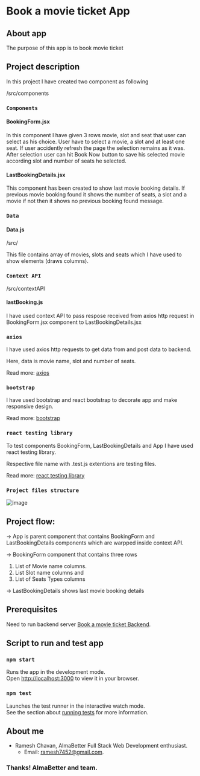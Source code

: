 # Book a movie ticket App

## About app

The purpose of this app is to book movie ticket

## Project description

In this project I have created two component as following

/src/components

### `Components`
#### BookingForm.jsx
In this component I have given 3 rows movie, slot and seat that user can select as his choice.
User have to select a movie, a slot and at least one seat. 
If user accidently refresh the page the selection remains as it was.
After selection user can hit Book Now button to save his selected movie according slot and number of seats he selected.

#### LastBookingDetails.jsx
This component has been created to show last movie booking details. 
If previous movie booking found it shows the number of seats, a slot and a movie if not then it shows no previous booking found message.

### `Data`
#### Data.js
/src/

This file contains array of movies, slots and seats which I have used to show elements (draws columns).

### `Context API`
/src/contextAPI

#### lastBooking.js
I have used context API to pass respose received from axios http request in BookingForm.jsx component to LastBookingDetails.jsx

### `axios`
I have used axios http requests to get data from and post data to backend.

Here, data is movie name, slot and number of seats.

Read more: [axios](https://www.npmjs.com/package/axios)

### `bootstrap`

I have used bootstrap and react bootstrap to decorate app and make responsive design.

Read more: [bootstrap](https://getbootstrap.com/docs/5.3/getting-started/introduction/)

### `react testing library`

To test components BookingForm, LastBookingDetails and App I have used react testing library.

Respective file name with .test.js extentions are testing files.

Read more: [react testing library](https://testing-library.com/docs/react-testing-library/intro/)

### `Project files structure`
![image](https://github.com/rameshgchavan/book-a-movie-ticket-frontend/assets/109573381/17cbaad4-cdb9-40b7-8775-14eb4f378f9d)



## Project flow:

-> App is parent component that contains BookingForm and LastBookingDetails components which are warpped inside context API.

-> BookingForm component that contains three rows 

1. List of Movie name columns.
2. List Slot name columns and
3. List of Seats Types columns

-> LastBookingDetails shows last movie booking details

## Prerequisites
Need to run backend server [Book a movie ticket Backend](https://github.com/rameshgchavan/book-a-movie-ticket-backend/tree/main).

## Script to run and test app
### `npm start`
Runs the app in the development mode.\
Open [http://localhost:3000](http://localhost:3000) to view it in your browser.

### `npm test`
Launches the test runner in the interactive watch mode.\
See the section about [running tests](https://create-react-app.dev/docs/running-tests/) for more information.


## About me
- Ramesh Chavan, AlmaBetter Full Stack Web Development enthusiast.
    - Email: ramesh7452@gmail.com.

### Thanks! AlmaBetter and team.

